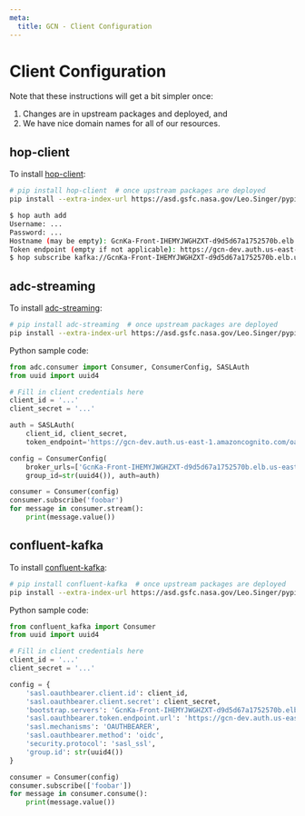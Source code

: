 ```yaml
---
meta:
  title: GCN - Client Configuration
---
```


# Client Configuration

Note that these instructions will get a bit simpler once:

1. Changes are in upstream packages and deployed, and
2. We have nice domain names for all of our resources.

## hop-client

To install [hop-client](https://pypi.org/project/hop-client/):

```sh
# pip install hop-client  # once upstream packages are deployed
pip install --extra-index-url https://asd.gsfc.nasa.gov/Leo.Singer/pypi hop-client==0.5.1.dev38+g8eeac6f adc_streaming==2.0.1.dev2+ga84d01f confluent-kafka==1.8.3+bleeding.edge.1
```

```sh
$ hop auth add
Username: ...
Password: ...
Hostname (may be empty): GcnKa-Front-IHEMYJWGHZXT-d9d5d67a1752570b.elb.us-east-1.amazonaws.com
Token endpoint (empty if not applicable): https://gcn-dev.auth.us-east-1.amazoncognito.com/oauth2/token
$ hop subscribe kafka://GcnKa-Front-IHEMYJWGHZXT-d9d5d67a1752570b.elb.us-east-1.amazonaws.com/foobar
```

## adc-streaming

To install [adc-streaming](https://pypi.org/project/adc-streaming/):

```sh
# pip install adc-streaming  # once upstream packages are deployed
pip install --extra-index-url https://asd.gsfc.nasa.gov/Leo.Singer/pypi adc_streaming==2.0.1.dev2+ga84d01f confluent-kafka==1.8.3+bleeding.edge.1
```

Python sample code:

```python
from adc.consumer import Consumer, ConsumerConfig, SASLAuth
from uuid import uuid4

# Fill in client credentials here
client_id = '...'
client_secret = '...'

auth = SASLAuth(
    client_id, client_secret,
    token_endpoint='https://gcn-dev.auth.us-east-1.amazoncognito.com/oauth2/token')

config = ConsumerConfig(
    broker_urls=['GcnKa-Front-IHEMYJWGHZXT-d9d5d67a1752570b.elb.us-east-1.amazonaws.com'],
    group_id=str(uuid4()), auth=auth)

consumer = Consumer(config)
consumer.subscribe('foobar')
for message in consumer.stream():
    print(message.value())
```

## confluent-kafka

To install [confluent-kafka](https://pypi.org/project/confluent-kafka/):

```sh
# pip install confluent-kafka  # once upstream packages are deployed
pip install --extra-index-url https://asd.gsfc.nasa.gov/Leo.Singer/pypi confluent-kafka==1.8.3+bleeding.edge.1
```

Python sample code:

```python
from confluent_kafka import Consumer
from uuid import uuid4

# Fill in client credentials here
client_id = '...'
client_secret = '...'

config = {
    'sasl.oauthbearer.client.id': client_id,
    'sasl.oauthbearer.client.secret': client_secret,
    'bootstrap.servers': 'GcnKa-Front-IHEMYJWGHZXT-d9d5d67a1752570b.elb.us-east-1.amazonaws.com',
    'sasl.oauthbearer.token.endpoint.url': 'https://gcn-dev.auth.us-east-1.amazoncognito.com/oauth2/token',
    'sasl.mechanisms': 'OAUTHBEARER',
    'sasl.oauthbearer.method': 'oidc',
    'security.protocol': 'sasl_ssl',
    'group.id': str(uuid4())
}

consumer = Consumer(config)
consumer.subscribe(['foobar'])
for message in consumer.consume():
    print(message.value())
```

